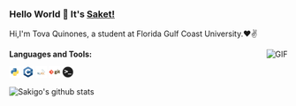 ### Hello World 👋 It's [Saket!](https://KarmaDoesIt.github.io/CyberSecurityAssignment4/)


Hi,I'm Tova Quinones, a student at Florida Gulf Coast University.❤✌


<img align="right" alt="GIF" src="https://media.giphy.com/media/v1.Y2lkPTc5MGI3NjExOGdycXRnMTEzaTUyMGZwdXRzZzg0dHpvN3N0OG9tY3lrcGt2dmRjYiZlcD12MV9naWZzX3NlYXJjaCZjdD1n/lcs5BL0NIM4WMv61a9/giphy.gif" />


**Languages and Tools:**


<code><img height="20" src="https://raw.githubusercontent.com/github/explore/80688e429a7d4ef2fca1e82350fe8e3517d3494d/topics/python/python.png"></code>
<code><img height="20" src="https://raw.githubusercontent.com/github/explore/80688e429a7d4ef2fca1e82350fe8e3517d3494d/topics/cpp/cpp.png"></code>
<code><img height="20" src="https://raw.githubusercontent.com/github/explore/80688e429a7d4ef2fca1e82350fe8e3517d3494d/topics/mysql/mysql.png"></code>
<code><img height="20" src="https://raw.githubusercontent.com/github/explore/80688e429a7d4ef2fca1e82350fe8e3517d3494d/topics/git/git.png"></code>
<code><img height="20" src="https://raw.githubusercontent.com/github/explore/80688e429a7d4ef2fca1e82350fe8e3517d3494d/topics/terminal/terminal.png"></code>

![Sakigo's github stats](https://github-readme-stats.vercel.app/api?username=sakigo9&show_icons=true&hide_border=true)
